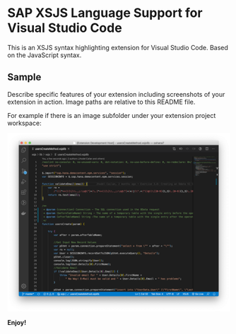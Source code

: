 # SAP XSJS Language Support for Visual Studio Code

This is an XSJS syntax highlighting extension for Visual Studio Code.  Based on the JavaScript syntax.

## Sample

Describe specific features of your extension including screenshots of your extension in action. Image paths are relative to this README file.

For example if there is an image subfolder under your extension project workspace:

![Screenshot](images/SampleSyntaxHighlighting.png)

**Enjoy!**

